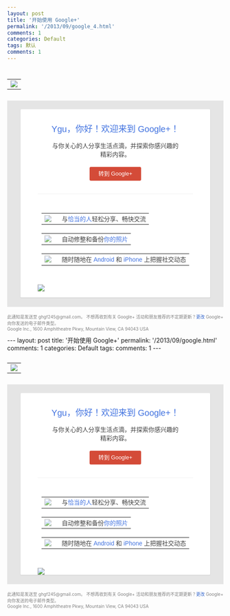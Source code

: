 ```yaml
---
layout: post
title: '开始使用 Google+'
permalink: '/2013/09/google_4.html'
comments: 1
categories: Default
tags: 默认
comments: 1
---
```

<!-- X-Notifications: 1:bf0836ade8000000 -->

<div style="padding:10px 0;"><table cellpadding="0" cellspacing="0" style="width:100%"><tr><td><a href="https://plus.google.com/_/notifications/emlink?emr=01575499705390065226&amp;emid=CIjqlPu_s7kCFeELMQodzl8AAA&amp;path=%2Fstream&amp;dt=1378358074370&amp;ub=54"><img src="https://ssl.gstatic.com/s2/oz/images/notifications/logo/googleplus-greyscale-100x30-ccedb0dca792635de7635ab648f3336b.png" style="border:0"/></a></td></tr></table></div>

<div style="background-color: #e5e5e5;margin-bottom: 15px;padding: 20px 30px 20px 30px"><div style="max-width:520px;"><div style="background-color:white;border:1px solid #dadada;border-bottom-width:2px;border-top:none;-moz-border-radius:3px;-webkit-border-radius:3px;"><div style="margin:0 40px;font:14px arial,normal;color:#404040"><div style="padding-top:30px;font:20px arial,normal;color:#4374e0; text-align:center">Ygu，你好！欢迎来到 Google+！</div><div style="padding:15px 30px 0;text-align:center">与你关心的人分享生活点滴，并探索你感兴趣的精彩内容。</div><div style="padding:20px 0 30px;border-bottom:1px solid #F1F1F1"><div style="margin:0 auto;display:table"><a href="https://plus.google.com/_/notifications/emlink?emr=01575499705390065226&amp;emid=CIjqlPu_s7kCFeELMQodzl8AAA&amp;path=%2F&amp;dt=1378358074370&amp;ub=54" style="background-color:#d44b38;border-radius:3px;color:#fff;display:inline-block;font-family: Arial;font-size:13px;height:30px;line-height:30px;min-width:54px;padding:1px 20px;text-align:center;text-decoration:none;white-space:nowrap;">转到 Google+</a></div></div><div style="margin:30px auto;display:table"><div style="margin-bottom:20px"><table cellpadding="0" cellspacing="0" style="font-size:14px;color:#404040"><tr><td><img src="https://ssl.gstatic.com/s2/oz/images/notifications/ic_school_alumnus_24-00480a2e584502b9e36078b4ae237348.png" style="margin-right:10px;opacity:0.7"/></td><td><div style="max-width:350px">与<a href="https://plus.google.com/_/notifications/emlink?emr=01575499705390065226&amp;emid=CIjqlPu_s7kCFeELMQodzl8AAA&amp;path=%2Fpeople%2Ffind&amp;dt=1378358074370&amp;ub=54" style="text-decoration:none;color:#4374e0">恰当的人</a>轻松分享、畅快交流</div></td></tr></table></div><div style="margin-bottom:20px"><table cellpadding="0" cellspacing="0" style="font-size:14px;color:#404040"><tr><td><img src="https://ssl.gstatic.com/s2/oz/images/notifications/ic_camera_24-1733c804f8a1cad12b9d5660e067241f.png" style="margin-right:10px;opacity:0.7"/></td><td><div style="max-width:350px">自动修整和备份<a href="https://plus.google.com/_/notifications/emlink?emr=01575499705390065226&amp;emid=CIjqlPu_s7kCFeELMQodzl8AAA&amp;path=%2Fphotos&amp;dt=1378358074370&amp;ub=54" style="text-decoration:none;color:#4374e0">你的照片</a></div></td></tr></table></div><div style=""><table cellpadding="0" cellspacing="0" style="font-size:14px;color:#404040"><tr><td><img src="https://ssl.gstatic.com/s2/oz/images/notifications/ic_gplus_24-9c5a895803709e96cab182504b64ee5e.png" style="margin-right:10px;opacity:0.7"/></td><td><div style="max-width:350px">随时随地在 <a href="https://market.android.com/details?id=com.google.android.apps.plus&amp;hl=zh_CN" style="text-decoration:none;color:#4374e0">Android</a> 和 <a href="http://itunes.apple.com/us/app/google+/id447119634" style="text-decoration:none;color:#4374e0">iPhone</a> 上把握社交动态</div></td></tr></table></div></div><p><img src="https://ssl.gstatic.com/s2/oz/images/notifications/web_bubbles_440x164-7239b2e791c6ad88cc602b26c8f2d353.png" style="max-width:100%"/></p></div></div></div></div>

<div style="font-size: 10px;color: gray;margin-bottom: 10px"><div>此通知是发送至 ghgf245@gmail.com。 不想再收到有关 Google+ 活动和朋友推荐的不定期更新？<a href="https://plus.google.com/_/notifications/emlink?emr=01575499705390065226&amp;emid=CIjqlPu_s7kCFeELMQodzl8AAA&amp;path=%2Fsettings%2Fplus&amp;dt=1378358074370&amp;ub=54" style="color:#3366CC;text-decoration:none">更改</a> Google+ 向你发送的电子邮件类型。</div><div>Google Inc., 1600 Amphitheatre Pkwy, Mountain View, CA 94043 USA</div></div>---
layout: post
title: '开始使用 Google+'
permalink: '/2013/09/google.html'
comments: 1
categories: Default
tags: 
comments: 1
---
<!-- X-Notifications: 1:bf0836ade8000000 -->

<div style="padding:10px 0;"><table cellpadding="0" cellspacing="0" style="width:100%"><tr><td><a href="https://plus.google.com/_/notifications/emlink?emr=01575499705390065226&amp;emid=CIjqlPu_s7kCFeELMQodzl8AAA&amp;path=%2Fstream&amp;dt=1378358074370&amp;ub=54"><img src="https://ssl.gstatic.com/s2/oz/images/notifications/logo/googleplus-greyscale-100x30-ccedb0dca792635de7635ab648f3336b.png" style="border:0"/></a></td></tr></table></div>

<div style="background-color: #e5e5e5;margin-bottom: 15px;padding: 20px 30px 20px 30px"><div style="max-width:520px;"><div style="background-color:white;border:1px solid #dadada;border-bottom-width:2px;border-top:none;-moz-border-radius:3px;-webkit-border-radius:3px;"><div style="margin:0 40px;font:14px arial,normal;color:#404040"><div style="padding-top:30px;font:20px arial,normal;color:#4374e0; text-align:center">Ygu，你好！欢迎来到 Google+！</div><div style="padding:15px 30px 0;text-align:center">与你关心的人分享生活点滴，并探索你感兴趣的精彩内容。</div><div style="padding:20px 0 30px;border-bottom:1px solid #F1F1F1"><div style="margin:0 auto;display:table"><a href="https://plus.google.com/_/notifications/emlink?emr=01575499705390065226&amp;emid=CIjqlPu_s7kCFeELMQodzl8AAA&amp;path=%2F&amp;dt=1378358074370&amp;ub=54" style="background-color:#d44b38;border-radius:3px;color:#fff;display:inline-block;font-family: Arial;font-size:13px;height:30px;line-height:30px;min-width:54px;padding:1px 20px;text-align:center;text-decoration:none;white-space:nowrap;">转到 Google+</a></div></div><div style="margin:30px auto;display:table"><div style="margin-bottom:20px"><table cellpadding="0" cellspacing="0" style="font-size:14px;color:#404040"><tr><td><img src="https://ssl.gstatic.com/s2/oz/images/notifications/ic_school_alumnus_24-00480a2e584502b9e36078b4ae237348.png" style="margin-right:10px;opacity:0.7"/></td><td><div style="max-width:350px">与<a href="https://plus.google.com/_/notifications/emlink?emr=01575499705390065226&amp;emid=CIjqlPu_s7kCFeELMQodzl8AAA&amp;path=%2Fpeople%2Ffind&amp;dt=1378358074370&amp;ub=54" style="text-decoration:none;color:#4374e0">恰当的人</a>轻松分享、畅快交流</div></td></tr></table></div><div style="margin-bottom:20px"><table cellpadding="0" cellspacing="0" style="font-size:14px;color:#404040"><tr><td><img src="https://ssl.gstatic.com/s2/oz/images/notifications/ic_camera_24-1733c804f8a1cad12b9d5660e067241f.png" style="margin-right:10px;opacity:0.7"/></td><td><div style="max-width:350px">自动修整和备份<a href="https://plus.google.com/_/notifications/emlink?emr=01575499705390065226&amp;emid=CIjqlPu_s7kCFeELMQodzl8AAA&amp;path=%2Fphotos&amp;dt=1378358074370&amp;ub=54" style="text-decoration:none;color:#4374e0">你的照片</a></div></td></tr></table></div><div style=""><table cellpadding="0" cellspacing="0" style="font-size:14px;color:#404040"><tr><td><img src="https://ssl.gstatic.com/s2/oz/images/notifications/ic_gplus_24-9c5a895803709e96cab182504b64ee5e.png" style="margin-right:10px;opacity:0.7"/></td><td><div style="max-width:350px">随时随地在 <a href="https://market.android.com/details?id=com.google.android.apps.plus&amp;hl=zh_CN" style="text-decoration:none;color:#4374e0">Android</a> 和 <a href="http://itunes.apple.com/us/app/google+/id447119634" style="text-decoration:none;color:#4374e0">iPhone</a> 上把握社交动态</div></td></tr></table></div></div><img src="https://ssl.gstatic.com/s2/oz/images/notifications/web_bubbles_440x164-7239b2e791c6ad88cc602b26c8f2d353.png" style="max-width:100%"/></div></div></div></div>

<div style="font-size: 10px;color: gray;margin-bottom: 10px"><div>此通知是发送至 ghgf245@gmail.com。 不想再收到有关 Google+ 活动和朋友推荐的不定期更新？<a href="https://plus.google.com/_/notifications/emlink?emr=01575499705390065226&amp;emid=CIjqlPu_s7kCFeELMQodzl8AAA&amp;path=%2Fsettings%2Fplus&amp;dt=1378358074370&amp;ub=54" style="color:#3366CC;text-decoration:none">更改</a> Google+ 向你发送的电子邮件类型。</div><div>Google Inc., 1600 Amphitheatre Pkwy, Mountain View, CA 94043 USA</div></div>